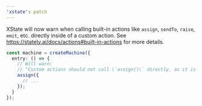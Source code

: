 ```yaml
---
'xstate': patch
---
```


XState will now warn when calling built-in actions like `assign`, `sendTo`, `raise`, `emit`, etc. directly inside of a custom action. See https://stately.ai/docs/actions#built-in-actions for more details.

```ts
const machine = createMachine({
  entry: () => {
    // Will warn:
    // "Custom actions should not call \`assign()\` directly, as it is not imperative. See https://stately.ai/docs/actions#built-in-actions for more details."
    assign({
      // ...
    });
  }
});
```
